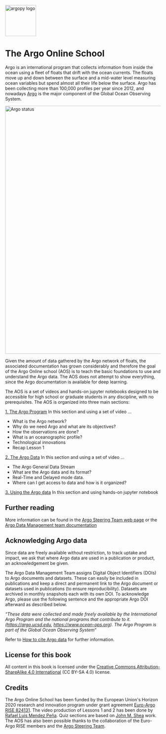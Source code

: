 <img src="https://raw.githubusercontent.com/euroargodev/argoonlineschool/master/images/logoAoS.png" alt="argopy logo" width="100"/>

# The Argo Online School
Argo is an international program that collects information from inside the ocean using a fleet of floats that drift with the ocean currents. The floats move up and down between the surface and a mid-water level  measuring ocean variables but spend almost all their life below the surface. Argo has been collecting more than 100,000 profiles per year since 2012, and nowadays [Argo](https://argo.ucsd.edu/) is the major component of the Global Ocean Observing System.

<img src="http://sio-argo.ucsd.edu/statusbig.gif" alt="Argo status" width="800"/>

Given the amount of data gathered by the Argo network of floats, the associated documentation has grown considerably and therefore the goal of the Argo Online school (AOS) is to teach the basic foundations to use and understand the Argo data. The AOS does not attempt to show everything, since the Argo documentation is available for deep learning. 

The AOS is a set of videos and hands-on jupyter notebooks designed to be accessible for high school or graduate students in any discipline, with no prerequisites. The AOS is organized into three main sections:

[1. The Argo Program](https://euroargodev.github.io/argoonlineschool/Lectures/L01_TheArgoProgram/C10_TheArgoProgram_intro.html)
In this section and using a set of video ...
* What is the Argo network?
* Why do we need Argo and what are its objectives?
* How the observations are done?
* What is an oceanographic profile?
* Technological innovations
* Recap Lesson 1


[2. The Argo Data](https://euroargodev.github.io/argoonlineschool/Lectures/L02_TheArgoData/C10_TheArgoData_intro.html)
In this section and using a set of video ...
* The Argo General Data Stream
* What are the Argo data and its format?
* Real-Time and Delayed mode data.
* Where can I get access to data and how is it organized?


[3. Using the Argo data](https://euroargodev.github.io/argoonlineschool/Lectures/L03_UsingArgoData/C10_UsingArgoData_intro.html)
In this section and using hands-on jupyter notebook


## Further reading
More information can be found in the [Argo Steering Team web page](http://www.argo.ucsd.edu/) or the [Argo Data Management team documentation](http://www.argodatamgt.org/Documentation)

## Acknowledging Argo data

Since data are freely available without restriction, to track uptake and impact, we ask that where Argo data are used in a publication or product, an acknowledgement be given. 

The Argo Data Management Team assigns Digital Object Identifiers (DOIs) to Argo documents and datasets. These can easily be included in publications and keep a direct and permanent link to the Argo document or datasets used in publications (to ensure reproducibility). Datasets are archived in monthly snapshots each with its own DOI. To acknowledge Argo, please use the following sentence and the appropriate Argo DOI afterward as described below.

*“These data were collected and made freely available by the International Argo Program and the national programs that contribute to it.  (https://argo.ucsd.edu,  https://www.ocean-ops.org).  The Argo Program is part of the Global Ocean Observing System“*

Refer to [How to cite Argo data](https://argo.ucsd.edu/data/acknowledging-argo/) for further information.

## License for this book
All content in this book is licensed under the [Creative Commons Attribution-ShareAlike 4.0 International](https://creativecommons.org/licenses/by-sa/4.0/) (CC BY-SA 4.0) license.

## Credits
The Argo Online School has been funded by the European Union's Horizon 2020 research and innovation program under grant agreement [Euro-Argo RISE 824131](https://www.euro-argo.eu/EU-Projects/Euro-Argo-RISE-2019-2022). The video production of Lessons 1 and 2 has been done by [Rafael Luis Mendez Peña](http://www.rafaelmendezp.com/). Quiz sections are based on [John M. Shea](https://github.com/jmshea) work. The AOS has also been possible thanks to the collaboration of the Euro-Argo RISE members and the [Argo Steering Team](https://argo.ucsd.edu/organization/argo-steering-team/).


